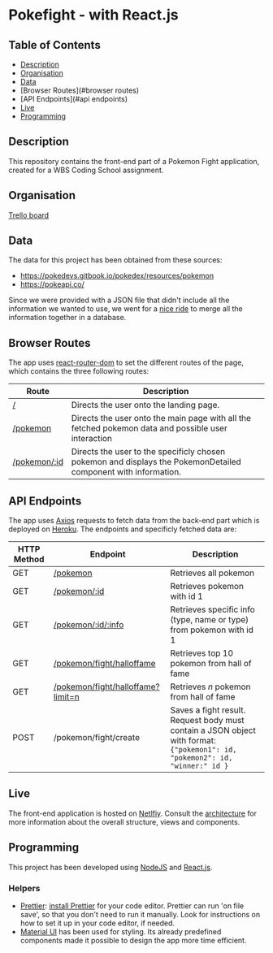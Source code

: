 # Pokefight - with React.js

## Table of Contents

- [Description](#description)
- [Organisation](#organisation)
- [Data](#data)
- [Browser Routes](#browser routes)
- [API Endpoints](#api endpoints)
- [Live](#live)
- [Programming](#programming)

## Description

This repository contains the front-end part of a Pokemon Fight application, created for a WBS Coding School assignment.

## Organisation

[Trello board](https://trello.com/b/Icz4WKYA/group4-pokefight)

## Data

The data for this project has been obtained from these sources:

- https://pokedevs.gitbook.io/pokedex/resources/pokemon
- https://pokeapi.co/

Since we were provided with a JSON file that didn't include all the information we wanted to use, we went for a [nice ride](./doc/databasemerge.md) to merge all the information together in a database.

## Browser Routes

The app uses [react-router-dom](https://www.npmjs.com/package/react-router-dom) to set the different routes of the page, which contains the three following routes:

| Route                                                          | Description                                                                                                    |
| -------------------------------------------------------------- | -------------------------------------------------------------------------------------------------------------- |
| [/](https://poke-death-fight.netlify.app/)                     | Directs the user onto the landing page.                                                                        |
| [/pokemon](https://poke-death-fight.netlify.app/pokemon)       | Directs the user onto the main page with all the fetched pokemon data and possible user interaction            |
| [/pokemon/:id](https://poke-death-fight.netlify.app/pokemon/3) | Directs the user to the specificly chosen pokemon and displays the PokemonDetailed component with information. |

## API Endpoints

The app uses [Axios](https://www.npmjs.com/package/axios) requests to fetch data from the back-end part which is deployed on [Heroku](https://wbsgroup4pokefight.herokuapp.com/pokemon). The endpoints and specificly fetched data are:

| HTTP Method | Endpoint                                                                                                       | Description                                                                                                                  |
| ----------- | -------------------------------------------------------------------------------------------------------------- | ---------------------------------------------------------------------------------------------------------------------------- |
| GET         | [/pokemon](https://wbsgroup4pokefight.herokuapp.com/pokemon)                                                   | Retrieves all pokemon                                                                                                        |
| GET         | [/pokemon/:id](https://wbsgroup4pokefight.herokuapp.com/pokemon/76)                                            | Retrieves pokemon with id 1                                                                                                  |
| GET         | [/pokemon/:id/:info](https://wbsgroup4pokefight.herokuapp.com/pokemon/76/name)                                 | Retrieves specific info (type, name or type) from pokemon with id 1                                                          |
| GET         | [/pokemon/fight/halloffame](https://wbsgroup4pokefight.herokuapp.com/pokemon/fight/halloffame)                 | Retrieves top 10 pokemon from hall of fame                                                                                   |
| GET         | [/pokemon/fight/halloffame?limit=n](https://wbsgroup4pokefight.herokuapp.com/pokemon/fight/halloffame?limit=4) | Retrieves _n_ pokemon from hall of fame                                                                                      |
| POST        | /pokemon/fight/create                                                                                          | Saves a fight result. Request body must contain a JSON object with format: `{"pokemon1": id, "pokemon2": id, "winner:" id }` |

## Live

The front-end application is hosted on [Netlfiy](https://poke-death-fight.netlify.app/pokemon). Consult the [architecture](./doc/architecture.md) for more information about the overall structure, views and components.

## Programming

This project has been developed using [NodeJS](https://nodejs.org/en) and [React.js](https://reactjs.org).

### Helpers

- [Prettier](https://prettier.io/): [install Prettier](https://prettier.io/docs/en/editors.html) for your code editor. Prettier can run 'on file save', so that you don't need to run it manually. Look for instructions on how to set it up in your code editor, if needed.
- [Material UI](https://material-ui.com) has been used for styling. Its already predefined components made it possible to design the app more time efficient.
